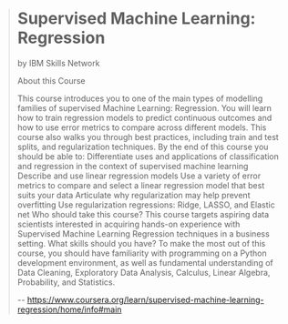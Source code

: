 > # Supervised Machine Learning: Regression
> 
> by IBM Skills Network
> 
> About this Course
> 
> This course introduces you to one of the main types of modelling families of supervised Machine Learning: Regression. You will learn how to train regression models to predict continuous outcomes and how to use error metrics to compare across different models. This course also walks you through best practices, including train and test splits, and regularization techniques. By the end of this course you should be able to: Differentiate uses and applications of classification and regression in the context of supervised machine learning  Describe and use linear regression models Use a variety of error metrics to compare and select a linear regression model that best suits your data Articulate why regularization may help prevent overfitting Use regularization regressions: Ridge, LASSO, and Elastic net   Who should take this course? This course targets aspiring data scientists interested in acquiring hands-on experience  with Supervised Machine Learning Regression techniques in a business setting.   What skills should you have? To make the most out of this course, you should have familiarity with programming on a Python development environment, as well as fundamental understanding of Data Cleaning, Exploratory Data Analysis, Calculus, Linear Algebra, Probability, and Statistics.
>
> -- https://www.coursera.org/learn/supervised-machine-learning-regression/home/info#main
